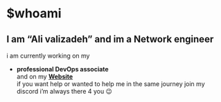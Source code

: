 ﻿<!DOCTYPE html>
<html>
<body class="stackedit">
  <div class="stackedit__html"><h1 id="whoami">$whoami</h1>
<h2 id="i-am-ali-valizadeh-and-im-a-network-engineer">I am <strong>“Ali valizadeh”</strong> and im a Network engineer</h2>
<p>i am currently working on my</p>
<ul>
<li><strong>professional DevOps associate</strong></li>
and on my  <strong><a href="https://alivzh.ir">Website</a></strong><br>
if you want help or wanted to help me in the same journey join my discord i’m always there 4 you 😉</li>
</ul>
</div>
</body>

</html>
